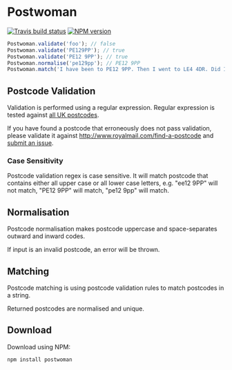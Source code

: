 <!--
This file has been generated using GitDown (https://github.com/gajus/gitdown).
Direct edits to this will be be overwritten. Look for GitDown markup file under ./.gitdown/ path.
-->
<h1 id="postwoman">Postwoman</h1>

[![Travis build status](http://img.shields.io/travis/gajus/postwoman/master.svg?style=flat)](https://travis-ci.org/gajus/postwoman)
[![NPM version](http://img.shields.io/npm/v/postwoman.svg?style=flat)](https://www.npmjs.org/package/postwoman)

```js
Postwoman.validate('foo'); // false
Postwoman.validate('PE129PP'); // true
Postwoman.validate('PE12 9PP'); // true
Postwoman.normalise('pe129pp'); // PE12 9PP
Postwoman.match('I have been to PE12 9PP. Then I went to LE4 4DR. Did I say we went to PE12 9PP?'); // ['PE12 9PP', 'LE4 4DR']
```

<h2 id="postwoman-postcode-validation">Postcode Validation</h2>

Validation is performed using a regular expression. Regular expression is tested against [all UK postcodes](https://github.com/gajus/postwoman/blob/master/tests/fixtures/valid.csv).

If you have found a postcode that erroneously does not pass validation, please validate it against http://www.royalmail.com/find-a-postcode and [submit an issue](https://github.com/gajus/postwoman/issues).

<h3 id="postwoman-postcode-validation-case-sensitivity">Case Sensitivity</h3>

Postcode validation regex is case sensitive. It will match postcode that contains either all upper case or all lower case letters, e.g. "ee12 9PP" will not match, "PE12 9PP" will match, "pe12 9pp" will match.

<h2 id="postwoman-normalisation">Normalisation</h2>

Postcode normalisation makes postcode uppercase and space-separates outward and inward codes.

If input is an invalid postcode, an error will be thrown.

<h2 id="postwoman-matching">Matching</h2>

Postcode matching is using postcode validation rules to match postcodes in a string.

Returned postcodes are normalised and unique.

<h2 id="postwoman-download">Download</h2>

Download using NPM:

```sh
npm install postwoman
```